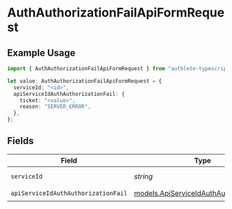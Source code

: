 # AuthAuthorizationFailApiFormRequest

## Example Usage

```typescript
import { AuthAuthorizationFailApiFormRequest } from "authlete-typescript-sdk/models/operations";

let value: AuthAuthorizationFailApiFormRequest = {
  serviceId: "<id>",
  apiServiceIdAuthAuthorizationFail: {
    ticket: "<value>",
    reason: "SERVER_ERROR",
  },
};
```

## Fields

| Field                                                                                         | Type                                                                                          | Required                                                                                      | Description                                                                                   |
| --------------------------------------------------------------------------------------------- | --------------------------------------------------------------------------------------------- | --------------------------------------------------------------------------------------------- | --------------------------------------------------------------------------------------------- |
| `serviceId`                                                                                   | *string*                                                                                      | :heavy_check_mark:                                                                            | A service ID.                                                                                 |
| `apiServiceIdAuthAuthorizationFail`                                                           | [models.ApiServiceIdAuthAuthorizationFail](../../models/apiserviceidauthauthorizationfail.md) | :heavy_check_mark:                                                                            | N/A                                                                                           |